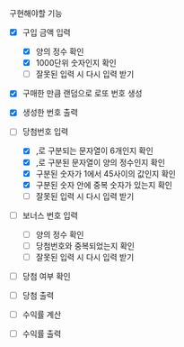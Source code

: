구현해야할 기능
- [x] 구입 금액 입력
  - [x] 양의 정수 확인
  - [x] 1000단위 숫자인지 확인
  - [ ] 잘못된 입력 시 다시 입력 받기

- [x] 구매한 만큼 랜덤으로 로또 번호 생성
- [x] 생성한 번호 출력

- [ ] 당첨번호 입력
  - [x] ,로 구분되는 문자열이 6개인지 확인
  - [x] ,로 구분된 문자열이 양의 정수인지 확인
  - [x] 구분된 숫자가 1에서 45사이의 값인지 확인
  - [x] 구분된 숫자 안에 중복 숫자가 있는지 확인
  - [ ] 잘못된 입력 시 다시 입력 받기
- [ ] 보너스 번호 입력
  - [ ] 양의 정수 확인
  - [ ] 당첨번호와 중복되었는지 확인
  - [ ] 잘못된 입력 시 다시 입력 받기

- [ ] 당첨 여부 확인
- [ ] 당첨 출력

- [ ] 수익률 계산

- [ ] 수익률 출력